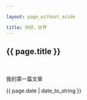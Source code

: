 ```yaml
---

layout: page_without_aside

title: 你好，世界
---
```


<h2>{{ page.title }}</h2>
　　
<p>我的第一篇文章</p>

<p>{{ page.date | date_to_string }}</p>